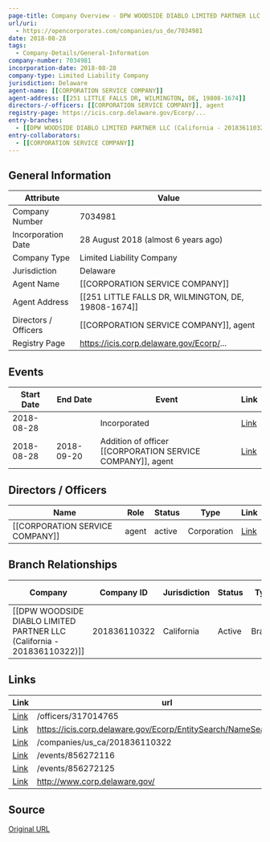 ```yaml
---
page-title: Company Overview - DPW WOODSIDE DIABLO LIMITED PARTNER LLC (Delaware - 7034981)
url/uri:
  - https://opencorporates.com/companies/us_de/7034981
date: 2018-08-28
tags:
  - Company-Details/General-Information
company-number: 7034981
incorporation-date: 2018-08-28
company-type: Limited Liability Company
jurisdiction: Delaware
agent-name: [[CORPORATION SERVICE COMPANY]]
agent-address: [[251 LITTLE FALLS DR, WILMINGTON, DE, 19808-1674]]
directors-/-officers: [[CORPORATION SERVICE COMPANY]], agent
registry-page: https://icis.corp.delaware.gov/Ecorp/...
entry-branches:
  - [[DPW WOODSIDE DIABLO LIMITED PARTNER LLC (California - 201836110322)]]
entry-collaborators:
  - [[CORPORATION SERVICE COMPANY]]
---
```


## General Information
| Attribute          | Value                                       |
|--------------------|---------------------------------------------|
| Company Number     | 7034981                                     |
| Incorporation Date | 28 August 2018 (almost 6 years ago)         |
| Company Type       | Limited Liability Company                   |
| Jurisdiction       | Delaware                                    |
| Agent Name         | [[CORPORATION SERVICE COMPANY]]             |
| Agent Address      | [[251 LITTLE FALLS DR, WILMINGTON, DE, 19808-1674]] |
| Directors / Officers | [[CORPORATION SERVICE COMPANY]], agent          |
| Registry Page      | https://icis.corp.delaware.gov/Ecorp/...    |

## Events

| Start Date | End Date   | Event                                                   | Link |
|------------|------------|-------------------------------------------------------|------|
| 2018-08-28 |            | Incorporated                                            | [Link](https://opencorporates.com/events/856272125) |
| 2018-08-28 | 2018-09-20 | Addition of officer [[CORPORATION SERVICE COMPANY]], agent  | [Link](https://opencorporates.com/events/856272116) |

## Directors / Officers
| Name                 | Role            | Status     | Type        | Link |
|----------------------|-----------------|------------|-------------|------|
| [[CORPORATION SERVICE COMPANY]] | agent           | active     | Corporation | [Link](https://opencorporates.com/officers/317014765) |

## Branch Relationships
| Company                       | Company ID            | Jurisdiction         | Status   | Type       | Link                                | Start Date   | End Date     | Statement Link                      |
|--------------------------------|----------------------|----------------------|----------|------------|-------------------------------------|--------------|--------------|-------------------------------------|
| [[DPW WOODSIDE DIABLO LIMITED PARTNER LLC (California - 201836110322)]] | 201836110322         | California           | Active   | Branch     | [Link](https://opencorporates.com/companies/us_ca/201836110322) | 18 Dec 2018  | N/A          | [Statement](https://opencorporates.com/statements/1056530615) |

## Links
| Link   | url
|--------|--------------------------------|
| [Link](/officers/317014765) |/officers/317014765           |
| [Link](https://icis.corp.delaware.gov/Ecorp/EntitySearch/NameSearch.aspx) |https://icis.corp.delaware.gov/Ecorp/EntitySearch/NameSearch.aspx|
| [Link](/companies/us_ca/201836110322) |/companies/us_ca/201836110322 |
| [Link](/events/856272116) |/events/856272116             |
| [Link](/events/856272125) |/events/856272125             |
| [Link](http://www.corp.delaware.gov/) |http://www.corp.delaware.gov/ |

## Source
[Original URL](https://opencorporates.com/companies/us_de/7034981)
